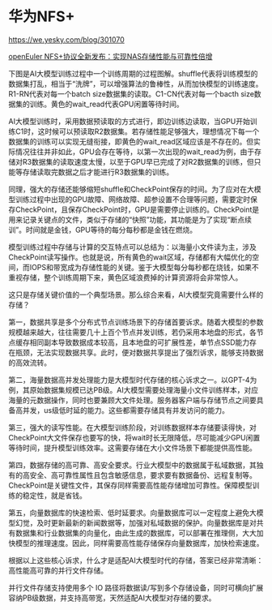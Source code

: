 # 华为NFS+

https://we.yesky.com/blog/301070

[openEuler NFS+协议全新发布：实现NAS存储性能与可靠性倍增](https://www.openeuler.org/zh/blog/20230428-NFS/20230428-NFS.html)




下图是AI大模型训练过程中一个训练周期的过程图解。shuffle代表将训练模型的数据集打乱，相当于“洗牌”，可以增强算法的鲁棒性，从而加快模型的训练速度。R1-RN代表对每一个batch size数据集的读取。C1-CN代表对每一个bacth size数据集的训练。黄色的wait_read代表GPU闲置等待时间。


AI大模型训练时，采用数据预读取的方式进行，即边训练边读取，当GPU开始训练C1时，这时候可以预读取R2数据集。若存储性能足够强大，理想情况下每一个数据集的训练可以实现无缝衔接，即黄色的wait_read区域应该是不存在的。但实际情况往往并非如此，GPU会存在等待，以第一次出现的wait_read为例，由于存储对R3数据集的读取速度太慢，以至于GPU早已完成了对R2数据集的训练，但只能等存储读取完数据之后才能进行R3数据集的训练。

同理，强大的存储还能够缩短shuffle和CheckPoint保存的时间。为了应对在大模型训练过程中出现的GPU故障、网络故障、超参设置不合理等问题，需要定时保存CheckPoint，且保存CheckPoint时，GPU是需要停止训练的。CheckPoint是用来记录关键点的文件，类似于存储的“快照”功能，其功能是为了实现“断点续训”。时间就是金钱，GPU等待的每分每秒都是金钱在燃烧。

模型训练过程中存储与计算的交互特点可以总结为：以海量小文件读为主，涉及CheckPoint读写操作。也就是说，所有黄色的wait区域，存储都有大幅优化的空间，而IOPS和带宽成为存储性能的关键。鉴于大模型每分每秒都在烧钱，如果不重视存储，整个训练周期下来，黄色区域浪费掉的计算资源将会非常惊人。

这只是存储关键价值的一个典型场景。那么综合来看，AI大模型究竟需要什么样的存储？

第一，数据共享是多个分布式节点训练场景下的存储首要诉求。随着大模型的参数规模越来越大，往往需要几十上百个节点并发训练，若仍采用本地盘的形式，各节点缓存相同副本导致数据成本较高，且本地盘的可扩展性差，单节点SSD能力存在瓶颈，无法实现数据共享。此时，便对数据共享提出了强烈诉求，能够支持数据的高效流转。

第二，海量数据高并发处理能力是大模型时代存储的核心诉求之一。以GPT-4为例，其原始数据集规模已达PB级。AI大模型需要处理海量小文件训练样本，对应海量的元数据操作，同时也要兼顾大文件处理。服务器客户端与存储节点之间要具备高并发，us级低时延的能力。这些都需要存储具有并发访问的能力。

第三，强大的读写性能。在大模型训练阶段，对训练数据样本存储要读得快，对CheckPoint大文件保存也要写的快，将wait时长无限降低，尽可能减少GPU闲置等待时间，提升模型训练效率。这需要存储在大小文件场景下都能提供高性能。

第四，数据存储的高可靠、高安全要求。行业大模型中的数据属于私域数据，其独有的高安全、高可靠性属性且包含敏感信息，要求要有数据备份、远程复制等。CheckPoint是关键性文件，其保存同样需要高性能存储增加可靠性。保障模型训练的稳定性，就是省钱。

第五，向量数据库的快速检索、低时延要求。向量数据库可以一定程度上避免大模型幻觉，及时更新最新的新闻数据等，加强对私域数据的保护。向量数据库是对共有数据集和行业数据集的向量化，由此生成的数据库，可以部署在推理侧，大大加快模型的推理速度。因此，同样需要高性能存储保存向量数据库，加快检索速度。

根据以上这些核心诉求，什么才是适配AI大模型时代的存储，答案已经非常清晰：高性能高可靠的并行文件存储。

并行文件存储支持使用多个 IO 路径将数据读/写到多个存储设备，同时可横向扩展容纳PB级数据，并支持高带宽，天然适配AI大模型对存储的要求。